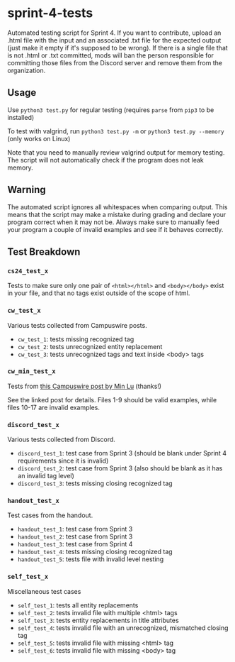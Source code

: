 # sprint-4-tests
Automated testing script for Sprint 4. If you want to contribute, upload an .html file with the input and an 
associated .txt file for the expected output (just make it empty if it's supposed to be wrong). If there is a single 
file that is not .html or .txt committed, mods will ban the person responsible for committing those files from the 
Discord server and remove them from the organization.

## Usage

Use `python3 test.py` for regular testing (requires `parse` from `pip3` to be installed)

To test with valgrind, run `python3 test.py -m` or `python3 test.py --memory` (only works on Linux)

Note that you need to manually review valgrind output for memory testing. The script will not automatically check 
if the program does not leak memory.

## Warning

The automated script ignores all whitespaces when comparing output. This means that the script may make a mistake
during grading and declare your program correct when it may not be. Always make sure to manually feed your program
a couple of invalid examples and see if it behaves correctly.

## Test Breakdown

### `cs24_test_x`

Tests to make sure only one pair of `<html></html>` and `<body></body>` exist in your file, and that no tags exist 
outside of the scope of html.

### `cw_test_x`

Various tests collected from Campuswire posts.

 - `cw_test_1`: tests missing recognized tag
 - `cw_test_2`: tests unrecognized entity replacement
 - `cw_test_3`: tests unrecognized tags and text inside \<body\> tags


### `cw_min_test_x`

Tests from [this Campuswire post by Min Lu](https://campuswire.com/c/G3A7E1182/feed/1971) (thanks!)

See the linked post for details. Files 1-9 should be valid examples, while files 10-17 are invalid examples.

### `discord_test_x`

Various tests collected from Discord.

 - `discord_test_1`: test case from Sprint 3 (should be blank under Sprint 4 requirements since it is invalid)
 - `discord_test_2`: test case from Sprint 3 (also should be blank as it has an invalid tag level)
 - `discord_test_3`: tests missing closing recognized tag

### `handout_test_x`

Test cases from the handout.

 - `handout_test_1`: test case from Sprint 3
 - `handout_test_2`: test case from Sprint 3
 - `handout_test_3`: test case from Sprint 4
 - `handout_test_4`: tests missing closing recognized tag
 - `handout_test_5`: tests file with invalid level nesting

### `self_test_x`

Miscellaneous test cases

 - `self_test_1`: tests all entity replacements
 - `self_test_2`: tests invalid file with multiple \<html\> tags
 - `self_test_3`: tests entity replacements in title attributes
 - `self_test_4`: tests invalid file with an unrecognized, mismatched closing tag
 - `self_test_5`: tests invalid file with missing \<html\> tag
 - `self_test_6`: tests invalid file with missing \<body\> tag